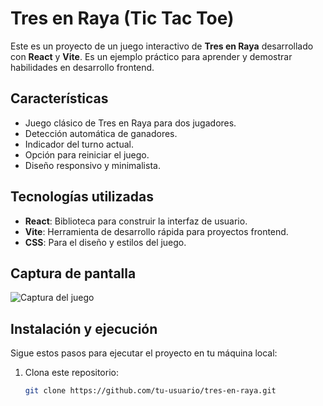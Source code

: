 # Tres en Raya (Tic Tac Toe)

Este es un proyecto de un juego interactivo de **Tres en Raya** desarrollado con **React** y **Vite**. Es un ejemplo práctico para aprender y demostrar habilidades en desarrollo frontend.

## Características

- Juego clásico de Tres en Raya para dos jugadores.
- Detección automática de ganadores.
- Indicador del turno actual.
- Opción para reiniciar el juego.
- Diseño responsivo y minimalista.

## Tecnologías utilizadas

- **React**: Biblioteca para construir la interfaz de usuario.
- **Vite**: Herramienta de desarrollo rápida para proyectos frontend.
- **CSS**: Para el diseño y estilos del juego.

## Captura de pantalla

![Captura del juego](ruta/a/tu/captura.png)

## Instalación y ejecución

Sigue estos pasos para ejecutar el proyecto en tu máquina local:

1. Clona este repositorio:
   ```bash
   git clone https://github.com/tu-usuario/tres-en-raya.git